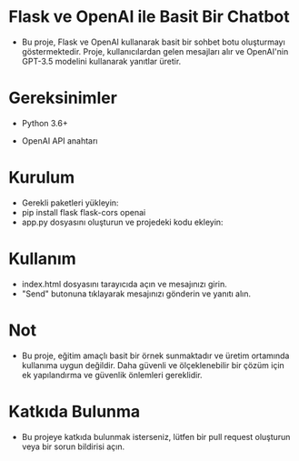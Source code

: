 # Flask ve OpenAI ile Basit Bir Chatbot 

- Bu proje, Flask ve OpenAI kullanarak basit bir sohbet botu oluşturmayı göstermektedir. Proje, kullanıcılardan gelen mesajları alır ve OpenAI'nin GPT-3.5 modelini kullanarak yanıtlar üretir.

# Gereksinimler
- Python 3.6+

- OpenAI API anahtarı

# Kurulum
- Gerekli paketleri yükleyin:
- pip install flask flask-cors openai
- app.py dosyasını oluşturun ve projedeki kodu ekleyin:

# Kullanım
- index.html dosyasını tarayıcıda açın ve mesajınızı girin.
- "Send" butonuna tıklayarak mesajınızı gönderin ve yanıtı alın.

# Not
- Bu proje, eğitim amaçlı basit bir örnek sunmaktadır ve üretim ortamında kullanıma uygun değildir. Daha güvenli ve ölçeklenebilir bir çözüm için ek yapılandırma ve güvenlik önlemleri gereklidir.

# Katkıda Bulunma
- Bu projeye katkıda bulunmak isterseniz, lütfen bir pull request oluşturun veya bir sorun bildirisi açın.
